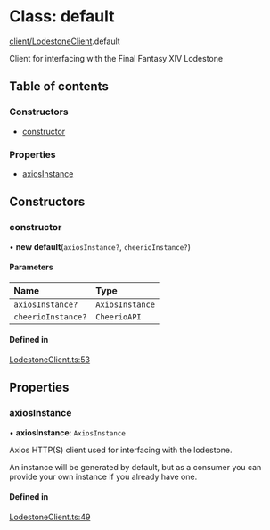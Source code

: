 # Class: default

[client/LodestoneClient](../modules/client_LodestoneClient.md).default

Client for interfacing with the Final Fantasy XIV Lodestone

## Table of contents

### Constructors

- [constructor](client_LodestoneClient.default.md#constructor)

### Properties

- [axiosInstance](client_LodestoneClient.default.md#axiosinstance)

## Constructors

### constructor

• **new default**(`axiosInstance?`, `cheerioInstance?`)

#### Parameters

| Name | Type |
| :------ | :------ |
| `axiosInstance?` | `AxiosInstance` |
| `cheerioInstance?` | `CheerioAPI` |

#### Defined in

[LodestoneClient.ts:53](https://github.com/XIVStats/lodestone/blob/3bbb3cc/src/client/LodestoneClient.ts#L53)

## Properties

### axiosInstance

• **axiosInstance**: `AxiosInstance`

Axios HTTP(S) client used for interfacing with the lodestone.

An instance will be generated by default, but as a consumer you can provide your own instance if you already have one.

#### Defined in

[LodestoneClient.ts:49](https://github.com/XIVStats/lodestone/blob/3bbb3cc/src/client/LodestoneClient.ts#L49)
